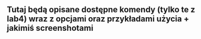 ## Tutaj będą opisane dostępne komendy (tylko te z lab4) wraz z opcjami oraz przykładami użycia + jakimiś screenshotami
